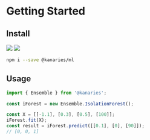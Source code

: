 # Getting Started

## Install
![](https://img.shields.io/github/license/kanaries/ml?)
![](https://img.shields.io/npm/v/@kanaries/ml?)
```bash
npm i --save @kanaries/ml
```

## Usage

```typescript
import { Ensemble } from '@kanaries';

const iForest = new Ensemble.IsolationForest();

const X = [[-1.1], [0.3], [0.5], [100]];
iForest.fit(X);
const result = iForest.predict([[0.1], [0], [90]]);
// [0, 0, 1]
```
